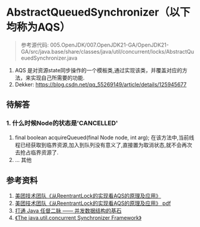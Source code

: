 # AbstractQueuedSynchronizer（以下均称为AQS）
> 参考源代码: 005.OpenJDK/007.OpenJDK21-GA/OpenJDK21-GA/src/java.base/share/classes/java/util/concurrent/locks/AbstractQueuedSynchronizer.java

1. AQS 是对资源state同步操作的一个模板类,通过实现该类，并覆盖对应的方法，来实现自己所需要的功能.
2. Dekker: https://blog.csdn.net/qq_55269149/article/details/125945677

## 待解答
### 1. 什么时候Node的状态是'CANCELLED'
1. final boolean acquireQueued(final Node node, int arg); 在该方法中,当前线程已经获取到临界资源,加入到队列没有意义了,直接置为取消状态,就不会再次去抢占临界资源了.
2. ... 其他



## 参考资料
1. [美团技术团队《从ReentrantLock的实现看AQS的原理及应用》](https://mp.weixin.qq.com/s/sA01gxC4EbgypCsQt5pVog)
2. [美团技术团队《从ReentrantLock的实现看AQS的原理及应用》 pdf](./005.Docs/从ReentrantLock的实现看AQS的原理及应用.pdf)
3. [打通 Java 任督二脉 —— 并发数据结构的基石](https://juejin.im/post/5c11d6376fb9a049e82b6253)
4. [《The java.util.concurrent Synchronizer Framework》](./005.Docs/The_java.util.concurrent_Synchronizer_Framework.pdf)